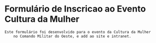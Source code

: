 # Formulário de Inscricao ao Evento Cultura da Mulher
	Este formulário foi desenvolvido para o evento da Cultura da Mulher 
		no Comando Militar do Oeste, e add ao site e intranet.
			
